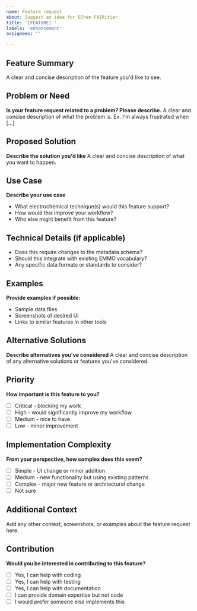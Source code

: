 ```yaml
---
name: Feature request
about: Suggest an idea for EChem FAIRifier
title: '[FEATURE] '
labels: 'enhancement'
assignees: ''

---
```


## Feature Summary
A clear and concise description of the feature you'd like to see.

## Problem or Need
**Is your feature request related to a problem? Please describe.**
A clear and concise description of what the problem is. Ex. I'm always frustrated when [...]

## Proposed Solution
**Describe the solution you'd like**
A clear and concise description of what you want to happen.

## Use Case
**Describe your use case**
- What electrochemical technique(s) would this feature support?
- How would this improve your workflow?
- Who else might benefit from this feature?

## Technical Details (if applicable)
- Does this require changes to the metadata schema?
- Should this integrate with existing EMMO vocabulary?
- Any specific data formats or standards to consider?

## Examples
**Provide examples if possible:**
- Sample data files
- Screenshots of desired UI
- Links to similar features in other tools

## Alternative Solutions
**Describe alternatives you've considered**
A clear and concise description of any alternative solutions or features you've considered.

## Priority
**How important is this feature to you?**
- [ ] Critical - blocking my work
- [ ] High - would significantly improve my workflow  
- [ ] Medium - nice to have
- [ ] Low - minor improvement

## Implementation Complexity
**From your perspective, how complex does this seem?**
- [ ] Simple - UI change or minor addition
- [ ] Medium - new functionality but using existing patterns
- [ ] Complex - major new feature or architectural change
- [ ] Not sure

## Additional Context
Add any other context, screenshots, or examples about the feature request here.

## Contribution
**Would you be interested in contributing to this feature?**
- [ ] Yes, I can help with coding
- [ ] Yes, I can help with testing
- [ ] Yes, I can help with documentation
- [ ] I can provide domain expertise but not code
- [ ] I would prefer someone else implements this